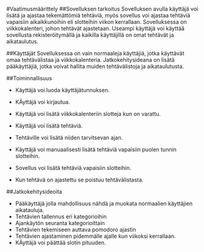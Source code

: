 #Vaatimusmäärittely
##Sovelluksen tarkoitus
Sovelluksen avulla käyttäjä voi lisätä ja ajastaa tekemättömiä tehtäviä, myös sovellus voi ajastaa tehtäviä vapaisiin aikaikkunoihin eli slotteihin viikon kerrallaan. Sovelluksessa on viikkokalenteri, johon tehtävät ajastetaan. Useampi käyttäjä voi käyttää sovellusta rekisteröitymällä ja kaikilla käyttäjillä on omat tehtävät ja  aikataulutus. 

##Käyttäjät
Sovelluksessa on vain normaaleja käyttäjiä, jotka käyttävät omaa tehtävälistaa ja viikkokalenteria. Jatkokehitysideana on lisätä pääkäyttäjiä, jotka voivat hallita muiden tehtävälistoja ja aikataulutusta. 


##Toiminnallisuus
- Käyttäjä voi luoda käyttäjätunnuksen.
- KÄyttäjä voi kirjautua.

- Käyttäjä voi lisätä viikkokalenteriin slotteja kun on varattu.
- Käyttäjä voi lisätä tehtäviä.
- Tehtäville voi lisätä niiden tarvitsevan ajan.
- Käyttäjä voi manuaalisesti lisätä tehtäviä vapaisiin puolen tunnin slotteihin.
- Sovellus voi lisätä tehtäviä vapaisiin slotteihin.
- Kun tehtävä on ajastettu se poistuu tehtävälistasta. 

##Jatkokehitysideoita
- Pääkäyttäjä jolla mahdollisuus nähdä ja muokata normaalien käyttäjien aikatauluja.
- Tehtävien tallennus eri kategorioihin
- Ajankäytön seuranta kategorioittain
- Tehtävien tekemiseen auttava pomodoro ajastin
- Tehtävien ajastaminen pidemmälle ajalle kun viikoksi kerrallaan.
- KÄyttäjä voi päättää slotin pituuden.

